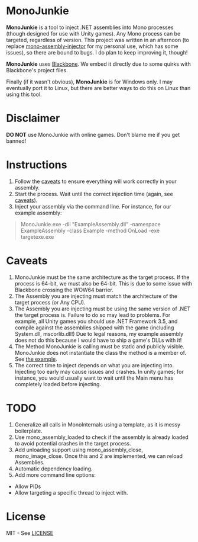 # MonoJunkie
**MonoJunkie** is a tool to inject .NET assemblies into Mono processes (though designed for use with Unity games). Any Mono process can be targeted, regardless of version. This project was written in an afternoon (to replace [mono-assembly-injector](https://github.com/gamebooster/mono-assembly-injector) for my personal use, which has some issues), so there are bound to bugs. I do plan to keep improving it, though!

**MonoJunkie** uses [Blackbone](https://github.com/DarthTon/Blackbone). We embed it directly due to some quirks with Blackbone's project files.

Finally (if it wasn't obvious), **MonoJunkie** is for Windows only. I may eventually port it to Linux, but there are better ways to do this on Linux than using this tool.

# Disclaimer
**DO NOT** use MonoJunkie with online games. Don't blame me if you get banned!

# Instructions
1. Follow the [caveats](#caveats) to ensure everything will work correctly in your assembly.
2. Start the process. Wait until the correct injection time (again, see [caveats](#caveats)).
3. Inject your assembly via the command line. For instance, for our example assembly: 

>MonoJunkie.exe -dll "ExampleAssembly.dll" -namespace ExampleAssembly -class Example -method OnLoad -exe targetexe.exe

# Caveats
1. MonoJunkie must be the same architecture as the target process. If the process is 64-bit, we must also be 64-bit. This is due to some issue with Blackbone crossing the WOW64 barrier.
2. The Assembly you are injecting must match the architecture of the target process (or Any CPU).
3. The Assembly you are injecting must be using the same version of .NET the target process is. Failure to do so may lead to problems. For example, all Unity games you should use .NET Framework 3.5, and compile against the assemblies shipped with the game (including System.dll, mscorlib.dll!) Due to legal reasons, my example assembly does not do this because I would have to ship a game's DLLs with it!
4. The Method MonoJunkie is calling must be static and publicly visible. MonoJunkie does not instantiate the class the method is a member of. See [the example](ExampleAssembly/Example.cs).
5. The correct time to inject depends on what you are injecting into. Injecting too early may cause issues and crashes. In unity games; for instance, you would usually want to wait until the Main menu has completely loaded before injecting.

# TODO
1. Generalize all calls in MonoInternals using a template, as it is messy boilerplate.
2. Use mono_assembly_loaded to check if the assembly is already loaded to avoid potential crashes in the target process.
3. Add unloading support using mono_assembly_close, mono_image_close. Once this and 2 are implemented, we can reload Assemblies.
4. Automatic dependency loading.
5. Add more command line options:
 - Allow PIDs
 - Allow targeting a specific thread to inject with.

# License
MIT - See [LICENSE](LICENSE)